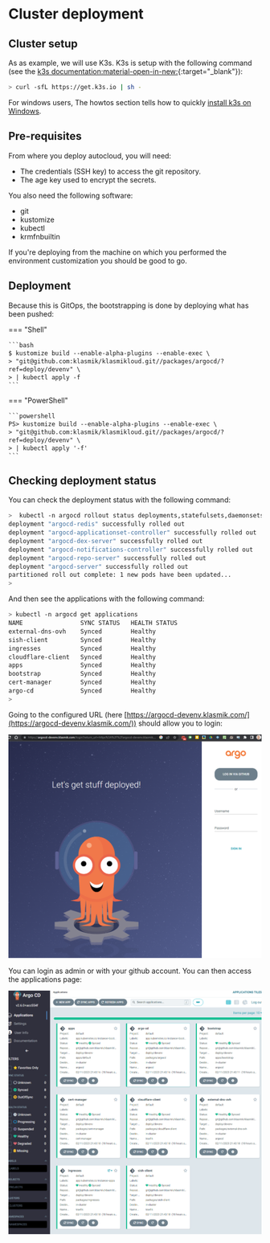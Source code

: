 # Cluster deployment

## Cluster setup

As as example, we will use K3s. K3s is setup with the following command (see the
[k3s documentation:material-open-in-new:](https://docs.k3s.io/quick-start){:target="\_blank"}):

```bash
> curl -sfL https://get.k3s.io | sh -
```

For windows users, The howtos section tells how to quickly
[install k3s on Windows](../howtos/k3s-windows-install.md).

## Pre-requisites

From where you deploy autocloud, you will need:

-   The credentials (SSH key) to access the git repository.
-   The age key used to encrypt the secrets.

You also need the following software:

-   git
-   kustomize
-   kubectl
-   krmfnbuiltin

If you're deploying from the machine on which you performed the environment
customization you should be good to go.

## Deployment

Because this is GitOps, the bootstrapping is done by deploying what has been
pushed:

<!-- markdownlint-disable MD013 -->

=== "Shell"

    ```bash
    $ kustomize build --enable-alpha-plugins --enable-exec \
    > "git@github.com:klasmik/klasmikloud.git//packages/argocd/?ref=deploy/devenv" \
    > | kubectl apply -f
    ```

=== "PowerShell"

    ```powershell
    PS> kustomize build --enable-alpha-plugins --enable-exec \
    > "git@github.com:klasmik/klasmikloud.git//packages/argocd/?ref=deploy/devenv" \
    > | kubectl apply '-f'
    ```

<!-- markdownlint-enable MD013 -->

## Checking deployment status

You can check the deployment status with the following command:

```bash
>  kubectl -n argocd rollout status deployments,statefulsets,daemonsets --timeout=90s
deployment "argocd-redis" successfully rolled out
deployment "argocd-applicationset-controller" successfully rolled out
deployment "argocd-dex-server" successfully rolled out
deployment "argocd-notifications-controller" successfully rolled out
deployment "argocd-repo-server" successfully rolled out
deployment "argocd-server" successfully rolled out
partitioned roll out complete: 1 new pods have been updated...
>
```

And then see the applications with the following command:

```bash
> kubectl -n argocd get applications
NAME                SYNC STATUS   HEALTH STATUS
external-dns-ovh    Synced        Healthy
sish-client         Synced        Healthy
ingresses           Synced        Healthy
cloudflare-client   Synced        Healthy
apps                Synced        Healthy
bootstrap           Synced        Healthy
cert-manager        Synced        Healthy
argo-cd             Synced        Healthy
>
```

Going to the configured URL (here
[https://argocd-devenv.klasmik.com/](https://argocd-devenv.klasmik.com/)) should
allow you to login:

![login page](../img/login_page.png)

You can login as admin or with your github account. You can then access the
applications page:

![applications page](../img/apps_page.png)
